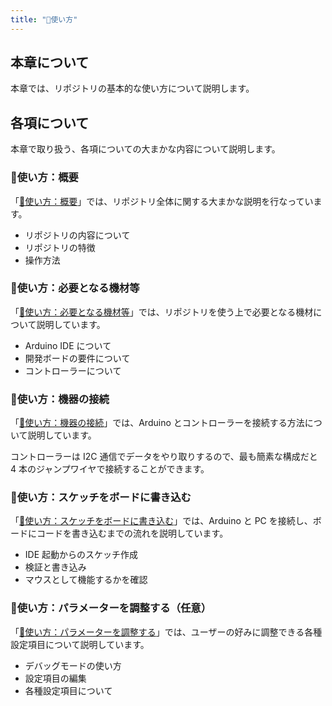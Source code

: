 ```yaml
---
title: "📁使い方"
---
```


## 本章について

本章では、リポジトリの基本的な使い方について説明します。

## 各項について

本章で取り扱う、各項についての大まかな内容について説明します。

### 📄使い方：概要

「[📄使い方：概要](./110__overview)」では、リポジトリ全体に関する大まかな説明を行なっています。

- リポジトリの内容について
- リポジトリの特徴
- 操作方法

### 📄使い方：必要となる機材等

「[📄使い方：必要となる機材等](./120__hardware-required)」では、リポジトリを使う上で必要となる機材について説明しています。

- Arduino IDE について
- 開発ボードの要件について
- コントローラーについて

### 📄使い方：機器の接続

「[📄使い方：機器の接続](./130__connect-device)」では、Arduino とコントローラーを接続する方法について説明しています。

コントローラーは I2C 通信でデータをやり取りするので、最も簡素な構成だと 4 本のジャンプワイヤで接続することができます。

### 📄使い方：スケッチをボードに書き込む

「[📄使い方：スケッチをボードに書き込む](./140__upload-sketch)」では、Arduino と PC を接続し、ボードにコードを書き込むまでの流れを説明しています。

- IDE 起動からのスケッチ作成
- 検証と書き込み
- マウスとして機能するかを確認

### 📄使い方：パラメーターを調整する（任意）

「[📄使い方：パラメーターを調整する](./150__adjust-parameters)」では、ユーザーの好みに調整できる各種設定項目について説明しています。

- デバッグモードの使い方
- 設定項目の編集
- 各種設定項目について
